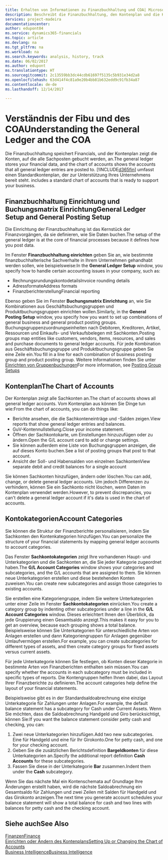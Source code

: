 ```yaml
---
title: Erhalten von Informationen zu Finanzbuchhaltung und COA| Microsoft Docs
description: Beschreibt die Finanzbuchhaltung, den Kontenplan und die Kontokategorien.
services: project-madeira
documentationcenter: 
author: edupont04
ms.service: dynamics365-financials
ms.topic: article
ms.devlang: na
ms.tgt_pltfrm: na
ms.workload: na
ms.search.keywords: analysis, history, track
ms.date: 06/02/2017
ms.author: edupont
ms.translationtype: HT
ms.sourcegitcommit: 2c13559bb3dc44cdb61697f5135c5b931e34d2a8
ms.openlocfilehash: 63d414f4c81a9e20b4bb81b632edd9c91fb34a87
ms.contentlocale: de-de
ms.lasthandoff: 12/14/2017

---
```

# <a name="understanding-the-general-ledger-and-the-coa"></a><span data-ttu-id="3da8c-103">Verständnis der Fibu und des COA</span><span class="sxs-lookup"><span data-stu-id="3da8c-103">Understanding the General Ledger and the COA</span></span>
<span data-ttu-id="3da8c-104">Die Finanzbuchhaltung speichert Financials, und der Kontenplan zeigt die Konten, auf die alle Sachposten gebucht werden, an.</span><span class="sxs-lookup"><span data-stu-id="3da8c-104">The general ledger stores your financial data, and the chart of accounts shows the accounts that all general ledger entries are posted to.</span></span> [!INCLUDE[d365fin](includes/d365fin_md.md)]<span data-ttu-id="3da8c-105"> umfasst einen Standardkontenplan, der zur Unterstützung Ihres Unternehmens bereit steht.</span><span class="sxs-lookup"><span data-stu-id="3da8c-105"> includes a standard chart of accounts that is ready to support your business.</span></span>

## <a name="general-ledger-setup-and-general-posting-setup"></a><span data-ttu-id="3da8c-106">Finanzbuchhaltung Einrichtung und Buchungsmatrix Einrichtung</span><span class="sxs-lookup"><span data-stu-id="3da8c-106">General Ledger Setup and General Posting Setup</span></span>
<span data-ttu-id="3da8c-107">Die Einrichtung der Finanzbuchhaltung ist das Kernstück der Finanzvorgängen, da sie definieren, wie Sie Daten buchen.</span><span class="sxs-lookup"><span data-stu-id="3da8c-107">The setup of the general ledger is at the core of financial processes because it defines how you post data.</span></span>  

<span data-ttu-id="3da8c-108">Im Fenster **Finanzbuchhaltung einrichten** geben Sie an, wie bestimmte finanzbuchhalterische Sachverhalte in Ihrem Unternehmen gehandhabt werden sollen, wie beispielsweise:</span><span class="sxs-lookup"><span data-stu-id="3da8c-108">In the **General Ledger Setup** window, you specify how to handle certain accounting issues in your company, such as:</span></span>  

* <span data-ttu-id="3da8c-109">Rechnungsrundungskontodetails</span><span class="sxs-lookup"><span data-stu-id="3da8c-109">Invoice rounding details</span></span>  
* <span data-ttu-id="3da8c-110">Adressformate</span><span class="sxs-lookup"><span data-stu-id="3da8c-110">Address formats</span></span>  
* <span data-ttu-id="3da8c-111">Finanzberichterstellung</span><span class="sxs-lookup"><span data-stu-id="3da8c-111">Financial reporting</span></span>  

<span data-ttu-id="3da8c-112">Ebenso geben Sie im Fenster **Buchungsmatrix Einrichtung** an, wie Sie Kombinationen aus Geschäftsbuchungsgruppen und Produktbuchungsgruppen einrichten wollen.</span><span class="sxs-lookup"><span data-stu-id="3da8c-112">Similarly, in the **General Posting Setup** window, you specify how you want to set up combinations of general business and general product posting groups.</span></span> <span data-ttu-id="3da8c-113">Buchungsgruppenzuordnungseinheiten nach Debitoren, Kreditoren, Artikel, Ressourcen und Einkaufs- und Verkaufsbelegen mit Sachkonten.</span><span class="sxs-lookup"><span data-stu-id="3da8c-113">Posting groups map entities like customers, vendors, items, resources, and sales and purchase documents to general ledger accounts.</span></span> <span data-ttu-id="3da8c-114">Für jede Kombination aus Geschäftsbuchungsgruppe und Produktbuchungsgruppe geben Sie eine Zeile ein.</span><span class="sxs-lookup"><span data-stu-id="3da8c-114">You fill in a line for each combination of business posting group and product posting group.</span></span> <span data-ttu-id="3da8c-115">Weitere Informationen finden Sie unter [Einrichten von Gruppenbuchungen](finance-posting-groups.md)</span><span class="sxs-lookup"><span data-stu-id="3da8c-115">For more information, see [Posting Group Setups](finance-posting-groups.md)</span></span>  

## <a name="the-chart-of-accounts"></a><span data-ttu-id="3da8c-116">Kontenplan</span><span class="sxs-lookup"><span data-stu-id="3da8c-116">The Chart of Accounts</span></span>
<span data-ttu-id="3da8c-117">Der Kontenplan zeigt alle Sachkonten an.</span><span class="sxs-lookup"><span data-stu-id="3da8c-117">The chart of accounts shows all general ledger accounts.</span></span> <span data-ttu-id="3da8c-118">Vom Kontenplan aus können Sie Dinge tun wie:</span><span class="sxs-lookup"><span data-stu-id="3da8c-118">From the chart of accounts, you can do things like:</span></span>  

* <span data-ttu-id="3da8c-119">Berichte ansehen, die die Sachkonteneinträge und -Salden zeigen.</span><span class="sxs-lookup"><span data-stu-id="3da8c-119">View reports that show general ledger entries and balances.</span></span>  
* <span data-ttu-id="3da8c-120">GuV-Kontennullstellung.</span><span class="sxs-lookup"><span data-stu-id="3da8c-120">Close your income statement.</span></span>  
* <span data-ttu-id="3da8c-121">Öffnen der Sachkontokarte, um Einstellungen hinzuzufügen oder zu ändern.</span><span class="sxs-lookup"><span data-stu-id="3da8c-121">Open the G/L account card to add or change settings.</span></span>  
* <span data-ttu-id="3da8c-122">Sie können außerdem eine Liste von Buchungsgruppen anzeigen, die auf dieses Konto buchen.</span><span class="sxs-lookup"><span data-stu-id="3da8c-122">See a list of posting groups that post to that account.</span></span>
* <span data-ttu-id="3da8c-123">Ansicht der Soll- und Habensalden von einzelnen Sachkonten</span><span class="sxs-lookup"><span data-stu-id="3da8c-123">View separate debit and credit balances for a single account</span></span>  

<span data-ttu-id="3da8c-124">Sie können Sachkonten hinzufügen, ändern oder löschen.</span><span class="sxs-lookup"><span data-stu-id="3da8c-124">You can add, change, or delete general ledger accounts.</span></span> <span data-ttu-id="3da8c-125">Um jedoch Differenzen zu verhindern, können Sie ein Sachkonto nicht löschen, wenn Daten im Kontenplan verwendet werden.</span><span class="sxs-lookup"><span data-stu-id="3da8c-125">However, to prevent discrepancies, you can't delete a general ledger account if it's data is used in the chart of accounts.</span></span>  

## <a name="account-categories"></a><span data-ttu-id="3da8c-126">Kontokategorien</span><span class="sxs-lookup"><span data-stu-id="3da8c-126">Account Categories</span></span>
<span data-ttu-id="3da8c-127">Sie können die Struktur der Finanzberichte personalisieren, indem Sie Sachkonten den Kontenkategorien hinzufügen.</span><span class="sxs-lookup"><span data-stu-id="3da8c-127">You can personalize the structure of your financial statements by mapping general ledger accounts to account categories.</span></span>  

<span data-ttu-id="3da8c-128">Das Fenster **Sachkontokategorien** zeigt Ihre vorhandenen Haupt- und Unterkategorien und die Sachkonten an, die Sie jeder Kategorie zugeordnet haben.</span><span class="sxs-lookup"><span data-stu-id="3da8c-128">The **G/L Account Categories** window shows your categories and subcategories, and the G/L accounts that are assigned to them.</span></span> <span data-ttu-id="3da8c-129">Sie können neue Unterkategorien erstellen und diese bestehenden Konten zuweisen.</span><span class="sxs-lookup"><span data-stu-id="3da8c-129">You can create new subcategories and assign those categories to existing accounts.</span></span>  

<span data-ttu-id="3da8c-130">Sie erstellen eine Kategoriengruppe, indem Sie weitere Unterkategorien unter einer Zeile im Fenster **Sachkontokategorien** einrücken.</span><span class="sxs-lookup"><span data-stu-id="3da8c-130">You create a category group by indenting other subcategories under a line in the **G/L Account Categories** window.</span></span> <span data-ttu-id="3da8c-131">Dieses erleichtert Ihnen den Überblick, da jede Gruppierung einen Gesamtsaldo anzeigt.</span><span class="sxs-lookup"><span data-stu-id="3da8c-131">This makes it easy for you to get an overview, because each grouping shows a total balance.</span></span> <span data-ttu-id="3da8c-132">Beispielsweise können Sie Unterkategorien für unterschiedliche Arten von Anlagen erstellen und dann Kategoriengruppen für Anlagen gegenüber Umlaufvermögen erstellen.</span><span class="sxs-lookup"><span data-stu-id="3da8c-132">For example, you can create subcategories for different types of assets, and then create category groups for fixed assets versus current assets.</span></span>  

<span data-ttu-id="3da8c-133">Für jede Unterkategorie können Sie festlegen, ob Konten dieser Kategorie in bestimmte Arten von Finanzberichten enthalten sein müssen.</span><span class="sxs-lookup"><span data-stu-id="3da8c-133">You can specify whether the accounts in each subcategory must be included in specific types of reports.</span></span> <span data-ttu-id="3da8c-134">Die Kontengruppen helfen Ihnen dabei, das Layout Ihrer Finanzberichte zu definieren.</span><span class="sxs-lookup"><span data-stu-id="3da8c-134">The account categories help define the layout of your financial statements.</span></span>  

<span data-ttu-id="3da8c-135">Beispielsweise gibt es in der Standardsaldoabrechnung eine einzige Unterkategorie für Zahlungen unter Anlagen.</span><span class="sxs-lookup"><span data-stu-id="3da8c-135">For example, the default balance statement has a subcategory for Cash under Current Assets.</span></span> <span data-ttu-id="3da8c-136">Wenn Sie möchten, dass die Saldoabrechnung Handgeld und Giro berücksichtigt, können Sie:</span><span class="sxs-lookup"><span data-stu-id="3da8c-136">If you want the balance statement consider petty cash and checking, you can:</span></span>  

1. <span data-ttu-id="3da8c-137">Zwei neue Unterkategorien hinzufügen.</span><span class="sxs-lookup"><span data-stu-id="3da8c-137">Add two new subcategories.</span></span> <span data-ttu-id="3da8c-138">Eine für Handgeld und eine für Ihr Girokonto.</span><span class="sxs-lookup"><span data-stu-id="3da8c-138">One for petty cash, and one for your checking account.</span></span>  
2. <span data-ttu-id="3da8c-139">Geben Sie die zusätzlichen Berichtsdefinition **Bargeldkonten** für diese Unterkategorien an.</span><span class="sxs-lookup"><span data-stu-id="3da8c-139">Specify the additional report definition **Cash Accounts** for these subcategories.</span></span>  
3. <span data-ttu-id="3da8c-140">Fassen Sie diese in der Unterkategorie **Bar** zusammen.</span><span class="sxs-lookup"><span data-stu-id="3da8c-140">Indent them under the **Cash** subcategory.</span></span>  

<span data-ttu-id="3da8c-141">Wenn Sie das nächste Mal ein Kontenschemata auf Grundlage Ihre Änderungen erstellt haben, wird die nächste Saldoabrechnung ein Gesamtsaldo für Zahlungen und zwei Zeilen mit Salden für Handgeld und das Girokonto anzeigen.</span><span class="sxs-lookup"><span data-stu-id="3da8c-141">The next time you generate account schedules your balance statement will show a total balance for cash and two lines with balances for petty cash and the checking account.</span></span>  

## <a name="see-also"></a><span data-ttu-id="3da8c-142">Siehe auch</span><span class="sxs-lookup"><span data-stu-id="3da8c-142">See Also</span></span>
[<span data-ttu-id="3da8c-143">Finanzen</span><span class="sxs-lookup"><span data-stu-id="3da8c-143">Finance</span></span>](finance.md)  
[<span data-ttu-id="3da8c-144">Einrichten oder Ändern des Kontenplans</span><span class="sxs-lookup"><span data-stu-id="3da8c-144">Setting Up or Changing the Chart of Accounts</span></span>](finance-setup-chart-accounts.md)  
[<span data-ttu-id="3da8c-145">Business Intelligence</span><span class="sxs-lookup"><span data-stu-id="3da8c-145">Business Intelligence</span></span>](bi.md)  

